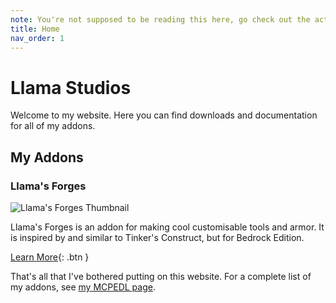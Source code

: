 ```yaml
---
note: You're not supposed to be reading this here, go check out the actual website at llama-studios.github.io
title: Home
nav_order: 1
---
```


# Llama Studios
Welcome to my website. Here you can find downloads and documentation for all of my addons.

## My Addons
### Llama's Forges
![Llama's Forges Thumbnail](https://mcpedl.com/wp-content/uploads/2021/03/llamas-forges_1-520x245.png)

Llama's Forges is an addon for making cool customisable tools and armor. It is inspired by and similar to Tinker's Construct, but for Bedrock Edition.

[Learn More](/llamas-forges.html){: .btn }

That's all that I've bothered putting on this website. For a complete list of my addons, see [my MCPEDL page](https://mcpedl.com/user/kyleplo/).
